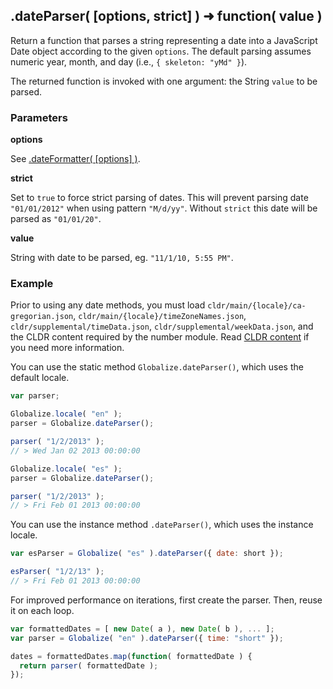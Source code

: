 ## .dateParser( [options, strict] ) ➜ function( value )

Return a function that parses a string representing a date into a JavaScript
Date object according to the given `options`. The default parsing assumes numeric year, month, and
day (i.e., `{ skeleton: "yMd" }`).

The returned function is invoked with one argument: the String `value` to be
parsed.

### Parameters

**options**

See [.dateFormatter( [options] )](./date-formatter.md).

**strict**

Set to `true` to force strict parsing of dates. This will prevent parsing date `"01/01/2012"` when using
pattern `"M/d/yy"`. Without `strict` this date will be parsed as `"01/01/20"`.

**value**

String with date to be parsed, eg. `"11/1/10, 5:55 PM"`.

### Example

Prior to using any date methods, you must load
`cldr/main/{locale}/ca-gregorian.json`, `cldr/main/{locale}/timeZoneNames.json`,
`cldr/supplemental/timeData.json`, `cldr/supplemental/weekData.json`, and the
CLDR content required by the number module. Read [CLDR content][] if you need
more information.

[CLDR content]: ../../../README.md#2-cldr-content

You can use the static method `Globalize.dateParser()`, which uses the default
locale.

```javascript
var parser;

Globalize.locale( "en" );
parser = Globalize.dateParser();

parser( "1/2/2013" );
// > Wed Jan 02 2013 00:00:00

Globalize.locale( "es" );
parser = Globalize.dateParser();

parser( "1/2/2013" );
// > Fri Feb 01 2013 00:00:00
```

You can use the instance method `.dateParser()`, which uses the instance locale.

```javascript
var esParser = Globalize( "es" ).dateParser({ date: short });

esParser( "1/2/13" );
// > Fri Feb 01 2013 00:00:00
```

For improved performance on iterations, first create the parser. Then, reuse it
on each loop.

```javascript
var formattedDates = [ new Date( a ), new Date( b ), ... ];
var parser = Globalize( "en" ).dateParser({ time: "short" });

dates = formattedDates.map(function( formattedDate ) {
  return parser( formattedDate );
});
```
